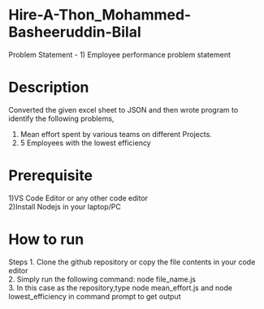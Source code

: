 # Hire-A-Thon_Mohammed-Basheeruddin-Bilal

Problem Statement - 1) Employee performance problem statement

# Description
Converted the given excel sheet to JSON and then wrote program to identify the following problems,<br/>
1. Mean effort spent by various teams on different Projects.<br/>
2. 5 Employees with the lowest efficiency


# Prerequisite
1)VS Code Editor or any other code editor <br/>
2)Install Nodejs in your laptop/PC

# How to run
<Write steps to run your solution>
Steps
1. Clone the github repository or copy the file contents in your code editor <br/>
2. Simply run the following command: node file_name.js <br/>
3. In this case as the repository,type node mean_effort.js and node lowest_efficiency in command prompt to get output
